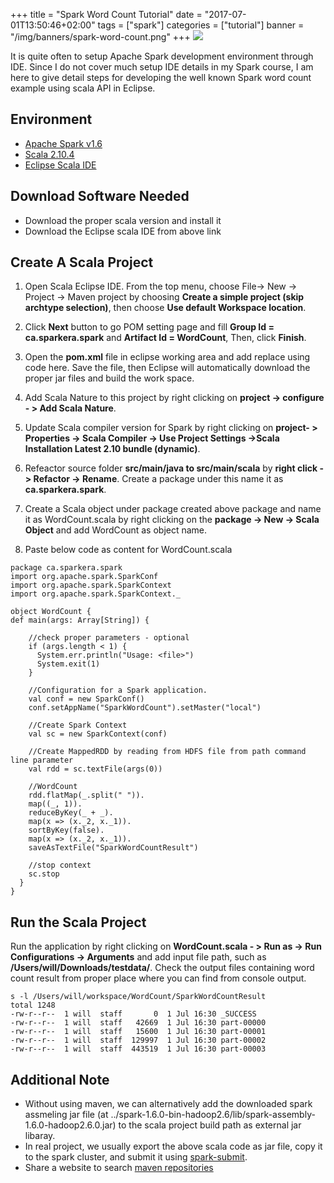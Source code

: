 +++
title = "Spark Word Count Tutorial"
date = "2017-07-01T13:50:46+02:00"
tags = ["spark"]
categories = ["tutorial"]
banner = "/img/banners/spark-word-count.png"
+++
![](/img/banners/spark-word-count.png) 

It is quite often to setup Apache Spark development environment through IDE. Since I do not cover much setup IDE details in my Spark course, I am here to give detail steps for developing the well known Spark word count example using scala API in Eclipse.

## Environment
* [Apache Spark v1.6](http://spark.apache.org/downloads.html)
* [Scala 2.10.4](http://www.scala-lang.org/download/2.10.4.html)
* [Eclipse Scala IDE](http://scala-ide.org/download/sdk.html)

## Download Software Needed

* Download the proper scala version and install it
* Download the Eclipse scala IDE from above link

## Create A Scala Project

1. Open Scala Eclipse IDE. From the top menu, choose File-> New -> Project -> Maven project by choosing **Create a simple project (skip archtype selection)**, then choose **Use default Workspace location**.

1. Click **Next** button to go POM setting page and fill **Group Id = ca.sparkera.spark** and **Artifact Id = WordCount**, Then, click **Finish**.

1. Open the **pom.xml** file in eclipse working area and add replace using code here. Save the file, then Eclipse will automatically download the proper jar files and build the work space.

1. Add Scala Nature to this project by right clicking on **project -> configure - > Add Scala Nature**.

1. Update Scala compiler version for Spark by right clicking on **project- > Properties -> Scala Compiler -> Use Project Settings ->Scala Installation Latest 2.10 bundle (dynamic)**.

1. Refeactor source folder **src/main/java to src/main/scala** by **right click -> Refactor -> Rename**. Create a package under this name it as **ca.sparkera.spark**.

1. Create a Scala object under package created above package and name it as WordCount.scala by right clicking on the **package -> New -> Scala Object** and add WordCount as object name.

1. Paste below code as content for WordCount.scala

```
package ca.sparkera.spark
import org.apache.spark.SparkConf  
import org.apache.spark.SparkContext  
import org.apache.spark.SparkContext._

object WordCount {
def main(args: Array[String]) {  
  
    //check proper parameters - optional
    if (args.length < 1) {  
      System.err.println("Usage: <file>")  
      System.exit(1)  
    }   
    
    //Configuration for a Spark application.        
    val conf = new SparkConf()  
    conf.setAppName("SparkWordCount").setMaster("local")  
  
    //Create Spark Context  
    val sc = new SparkContext(conf)  
  
    //Create MappedRDD by reading from HDFS file from path command line parameter  
    val rdd = sc.textFile(args(0))  
  
    //WordCount  
    rdd.flatMap(_.split(" ")).
    map((_, 1)).
    reduceByKey(_ + _).
    map(x => (x._2, x._1)).
    sortByKey(false).
    map(x => (x._2, x._1)).
    saveAsTextFile("SparkWordCountResult")  
  
    //stop context
    sc.stop  
  }  
}
```

## Run the Scala Project
Run the application by right clicking on **WordCount.scala - > Run as -> Run Configurations -> Arguments** and add input file path, such as **/Users/will/Downloads/testdata/**. Check the output files containing word count result from proper place where you can find from console output.
```
s -l /Users/will/workspace/WordCount/SparkWordCountResult
total 1248
-rw-r--r--  1 will  staff       0  1 Jul 16:30 _SUCCESS
-rw-r--r--  1 will  staff   42669  1 Jul 16:30 part-00000
-rw-r--r--  1 will  staff   15600  1 Jul 16:30 part-00001
-rw-r--r--  1 will  staff  129997  1 Jul 16:30 part-00002
-rw-r--r--  1 will  staff  443519  1 Jul 16:30 part-00003
```

## Additional Note
* Without using maven, we can alternatively add the downloaded spark assmeling jar file (at ../spark-1.6.0-bin-hadoop2.6/lib/spark-assembly-1.6.0-hadoop2.6.0.jar) to the scala project build path as external jar libaray.
* In real project, we usually export the above scala code as jar file, copy it to the spark cluster, and submit it using [spark-submit](http://spark.apache.org/docs/latest/submitting-applications.html).
* Share a website to search [maven repositories](http://mvnrepository.com/)
